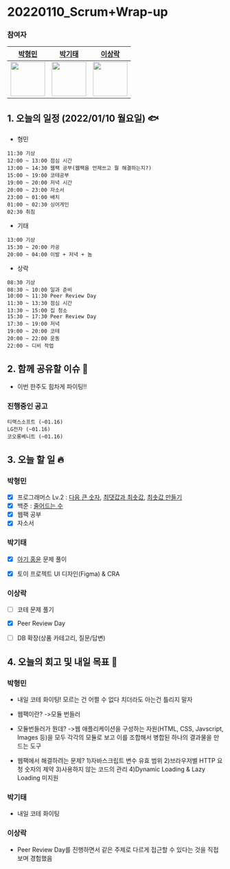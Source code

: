 # 20220110_Scrum+Wrap-up

### 참여자

| [박형민](https://github.com/npnppn)  | [박기태](https://github.com/idiot-kitto)   | [이상락](https://github.com/SangRakee)  |
| :------: | :------: | :------:
|<img src="https://github.com/npnppn.png" width="80"> | <img src="https://github.com/idiot-kitto.png" width="80">|<img src="https://github.com/SangRakee.png" width="80">

## 1. 오늘의 일정 (2022/01/10 월요일) 🐟

- 형민
```
11:30 기상
12:00 ~ 13:00 점심 시간
13:00 ~ 14:30 웹팩 공부(웹팩을 언제쓰고 뭘 해결하는지?)
15:00 ~ 19:00 코테공부
19:00 ~ 20:00 저녁 시간
20:00 ~ 23:00 자소서
23:00 ~ 01:00 배치
01:00 ~ 02:30 싱어게인
02:30 취침 
```

- 기태
```
13:00 기상
15:30 ~ 20:00 카공
20:00 ~ 04:00 이발 + 저녁 + 놈
```

- 상락
```
08:30 기상
08:30 ~ 10:00 일과 준비
10:00 ~ 11:30 Peer Review Day
11:30 ~ 13:30 점심 시간
13:30 ~ 15:00 집 청소
15:30 ~ 17:30 Peer Review Day
17:30 ~ 19:00 저녁
19:00 ~ 20:00 코테
20:00 ~ 22:00 운동
22:00 ~ 디비 작업

```

## 2. 함께 공유할 이슈 💌
- 이번 한주도 힘차게 파이팅!!


### 진행중인 공고
```
티맥스소프트 (~01.16)
LG전자 (~01.16)
코오롱베니트 (~01.16)
```



## 3. 오늘 할 일 🔥



### 박형민
- [x] 프로그래머스 Lv.2 : [다음 큰 숫자](https://programmers.co.kr/learn/courses/30/lessons/12911), [최댓값과 최솟값](https://programmers.co.kr/learn/courses/30/lessons/12939), [최솟값 만들기](https://programmers.co.kr/learn/courses/30/lessons/12941)
- [x] 백준 : [줄어드는 수](https://www.acmicpc.net/problem/1174)
- [x] 웹팩 공부
- [x] 자소서

### 박기태

- [x] [아기 홍윤](https://www.acmicpc.net/problem/24023) 문제 풀이
- [x] 토이 프로젝트 UI 디자인(Figma) & CRA



### 이상락
- [ ] 코테 문제 풀기
- [x] Peer Review Day
- [ ] DB 확장(상품 카테고리, 질문/답변)



## 4. 오늘의 회고 및 내일 목표 🎈


    

### 박형민

- 내일 코테 화이팅! 모르는 건 어쩔 수 없다 치더라도 아는건 틀리지 말자
- 웹팩이란?
->모듈 번들러

- 모듈번들러가 뭔데?
->웹 애플리케이션을 구성하는 자원(HTML, CSS, Javscript, Images 등)을 모두 각각의 모듈로 보고 이를 조합해서 병합된 하나의 결과물을 만드는 도구

- 웹팩에서 해결하려는 문제?
1)자바스크립트 변수 유효 범위
2)브라우저별 HTTP 요청 숫자의 제약
3)사용하지 않는 코드의 관리
4)Dynamic Loading & Lazy Loading 미지원

### 박기태

- 내일 코테 화이팅


### 이상락
- Peer Review Day를 진행하면서 같은 주제로 다르게 접근할 수 있다는 것을 직접 보며 경험했음
